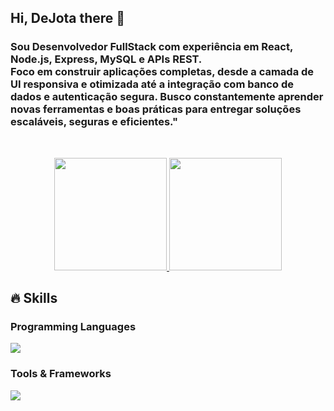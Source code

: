 ## Hi, DeJota there 👋

<h3>Sou Desenvolvedor FullStack com experiência em React, Node.js, Express, MySQL e APIs REST.
<br>
Foco em construir aplicações completas, desde a camada de UI responsiva e otimizada até a integração com banco de dados e autenticação segura.
Busco constantemente aprender novas ferramentas e boas práticas para entregar soluções escaláveis, seguras e eficientes."</h3>
<br>
<p align="center">
<a href="https://github.com/DeJotaJ">
  <img height="180em" src="https://github-readme-stats-eight-theta.vercel.app/api?username=DeJotaJ&layout=compact&show_icons=true&theme=tokyonight&include_all_commits=true&count_private=true"/>
  <img height="180em" src="https://github-readme-stats-eight-theta.vercel.app/api/top-langs/?username=DeJotaJ&layout=compact&langs_count=8&theme=tokyonight"/>
  </a>
</p>
</p>

## 🔥 Skills
<!-- Skills: Programming Languages -->
  <div style="flex-basis: 48%;">
    <h3>Programming Languages</h3>
    <img src="https://skillicons.dev/icons?i=html,css,js,tailwind,react,nodejs,mysql">
  </div>
  
  <!-- Skills: Tools & Frameworks -->
  <div style="flex-basis: 48%;">
    <h3>Tools & Frameworks</h3>
    <img src="https://skillicons.dev/icons?i=vscode,git">
  </div>


